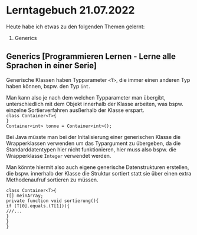 # Lerntagebuch 21.07.2022
Heute habe ich etwas zu den folgenden Themen gelernt:
1. Generics
## Generics [Programmieren Lernen - Lerne alle Sprachen in einer Serie]
Generische Klassen haben Typparameter `<T>`, die immer einen anderen Typ haben können, bspw. den Typ `int`.  

Man kann also je nach dem welchen Typparameter man übergibt, unterschiedlich mit dem Objekt innerhalb der Klasse arbeiten, was bspw. einzelne Sortierverfahren ausßerhalb der Klasse erspart.  
`class Container<T>{`  
`}`  
`Container<int> tonne = Container<int>();`  

Bei Java müsste man bei der Initalisierung einer generischen Klasse die Wrapperklassen verwenden um das Typargument zu übergeben, da die Standarddatentypen hier nicht funktionieren, hier muss also bspw. die Wrapperklasse `Integer` verwendet werden.  

Man könnte hiermit also auch eigene generische Datenstrukturen erstellen, die bspw. innerhalb der Klasse die Struktur sortiert statt sie über einen extra Methodenaufruf sortieren zu müssen.  

`class Container<T>{`  
    `T[] meinArray;`  
    `private function void sortierung(){`  
        `if (T[0].equals.(T[1])){`  
            `///...`  
        `}`  
    `}`  
`}`  